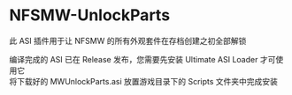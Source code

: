 # NFSMW-UnlockParts
此 ASI 插件用于让 NFSMW 的所有外观套件在存档创建之初全部解锁<br>

编译完成的 ASI 已在 Release 发布，您需要先安装 Ultimate ASI Loader 才可使用它<br>
将下载好的 MWUnlockParts.asi 放置游戏目录下的 Scripts 文件夹中完成安装<br>
